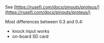 See [https://rusefi.com/docs/pinouts/proteus/](https://rusefi.com/docs/pinouts/proteus/)

Most differences between 0.3 and 0.4:
- knock input works
- on-board SD card